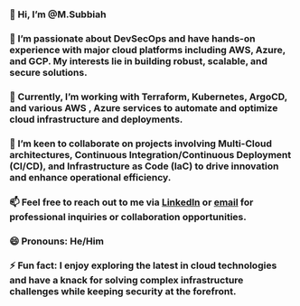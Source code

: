 ### 👋 Hi, I’m @M.Subbiah

### 👀 I’m passionate about **DevSecOps** and have hands-on experience with major cloud platforms including AWS, Azure, and GCP. My interests lie in building robust, scalable, and secure solutions.

### 🌱 Currently, I’m working with **Terraform**, **Kubernetes**, **ArgoCD**, and various **AWS** , **Azure** services to automate and optimize cloud infrastructure and deployments.

### 💞️ I’m keen to collaborate on projects involving **Multi-Cloud architectures**, **Continuous Integration/Continuous Deployment (CI/CD)**, and **Infrastructure as Code (IaC)** to drive innovation and enhance operational efficiency.

### 📫 Feel free to reach out to me via [LinkedIn](https://www.linkedin.com/in/m-subbiah-08v09k19y97) or [email](mailto:m.vigneshsubbiah@gmail.com) for professional inquiries or collaboration opportunities.

### 😄 Pronouns: He/Him

### ⚡ Fun fact: I enjoy exploring the latest in cloud technologies and have a knack for solving complex infrastructure challenges while keeping security at the forefront.


<!---
mrsubbiah/mrsubbiah is a ✨ special ✨ repository because its `README.md` (this file) appears on your GitHub profile.
You can click the Preview link to take a look at your changes.
--->
